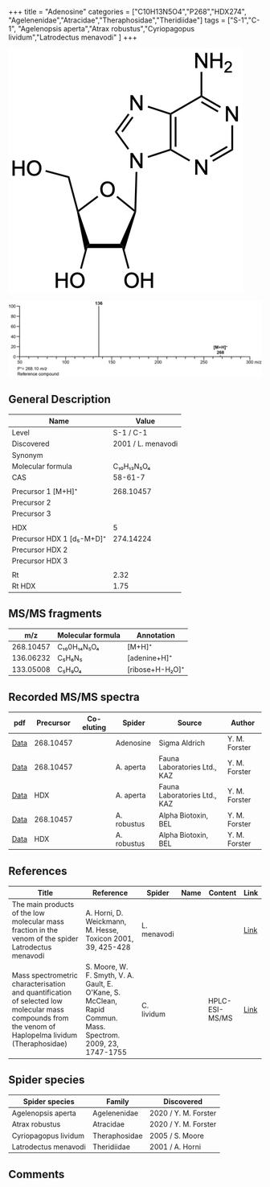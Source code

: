+++
title = "Adenosine"
categories = ["C10H13N5O4","P268","HDX274",
"Agelenenidae","Atracidae","Theraphosidae","Theridiidae"]
tags = ["S-1","C-1",
"Agelenopsis aperta","Atrax robustus","Cyriopagopus lividum","Latrodectus menavodi" ]
+++

![](/img/Adenosine.png)

![](/img_MSMS/268_Adenosine.png)

## General Description

| Name                      | Value              |
|---------------------------|--------------------|
| Level                     | S-1 / C-1                  |
| Discovered                | 2001 / L. menavodi |
| Synonym                   |                    |
| Molecular formula         | C₁₀H₁₃N₅O₄         |
| CAS                       | 58-61-7            |
|                           |                    |
| Precursor 1 [M+H]⁺        | 268.10457          |
| Precursor 2               |                    |
| Precursor 3               |                    |
|                           |                    |
| HDX                       | 5                  |
| Precursor HDX 1 [d₅-M+D]⁺ | 274.14224          |
| Precursor HDX 2           |                    |
| Precursor HDX 3           |                    |
|                           |                    |
| Rt                        | 2.32               |
| Rt HDX                    | 1.75               |

## MS/MS fragments

| m/z       | Molecular formula | Annotation      |
|-----------|-------------------|-----------------|
| 268.10457 | C₁₀0H₁₄N₅O₄       | [M+H]⁺          |
| 136.06232 | C₅H₆N₅            | [adenine+H]⁺    |
| 133.05008 | C₅H₉O₄            | [ribose+H-H₂O]⁺ |

## Recorded MS/MS spectra

| pdf                                            | Precursor | Co-eluting | Spider    | Source                       | Author        |
|------------------------------------------------|-----------|------------|-----------|------------------------------|---------------|
| [Data](/pdf/268_Adenosine_2-29.pdf)            | 268.10457 |            | Adenosine | Sigma Aldrich                | Y. M. Forster |
| [Data](/pdf/A-aperta/268_Adenosine_Aa.pdf)     | 268.10457 |            | A. aperta | Fauna Laboratories Ltd., KAZ | Y. M. Forster |
| [Data](/pdf/A-aperta/268_Adenosine_Aa_HDX.pdf) | HDX       |            | A. aperta | Fauna Laboratories Ltd., KAZ | Y. M. Forster |
| [Data](/pdf/A-robustus/268_Adenosine_Ar.pdf) | 268.10457 |           | A. robustus | Alpha Biotoxin, BEL | Y. M. Forster |
| [Data](/pdf/A-robustus/268_Adenosine_Ar_HDX.pdf) | HDX |           | A. robustus | Alpha Biotoxin, BEL | Y. M. Forster |

## References

| Title                                                                                                                                                | Reference                                                                                                    | Spider      | Name | Content | Link                                                                |
|------------------------------------------------------------------------------------------------------------------------------------------------------|--------------------------------------------------------------------------------------------------------------|-------------|------|---------|---------------------------------------------------------------------|
| The main products of the low molecular mass fraction in the venom of the spider Latrodectus menavodi                                                 | A. Horni, D. Weickmann, M. Hesse, Toxicon 2001, 39, 425-428                                                  | L. menavodi |      |         | [Link](https://www.sciencedirect.com/science/article/pii/S0041010100001471) |
| Mass spectrometric characterisation and quantification of selected low molecular mass compounds from the venom of Haplopelma lividum (Theraphosidae) | S. Moore, W. F. Smyth, V. A. Gault, E. O'Kane, S. McClean, Rapid Commun. Mass. Spectrom. 2009, 23, 1747-1755 | C. lividum  |      | HPLC-ESI-MS/MS        | [Link](https://doi.org/10.1002/rcm.4063)                                    |

## Spider species

| Spider species       | Family        | Discovered           |
|----------------------|---------------|----------------------|
| Agelenopsis aperta   | Agelenenidae  | 2020 / Y. M. Forster |
| Atrax robustus | Atracidae | 2020 / Y. M. Forster |
| Cyriopagopus lividum | Theraphosidae | 2005 / S. Moore      |
| Latrodectus menavodi | Theridiidae   | 2001 / A. Horni      |

## Comments
